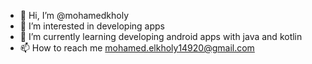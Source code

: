 - 👋 Hi, I’m @mohamedkholy
- 👀 I’m interested in developing apps
- 🌱 I’m currently learning developing android apps with java and kotlin
- 📫 How to reach me mohamed.elkholy14920@gmail.com

<!---
mohamedkholy/mohamedkholy is a ✨ special ✨ repository because its `README.md` (this file) appears on your GitHub profile.
You can click the Preview link to take a look at your changes.
--->
